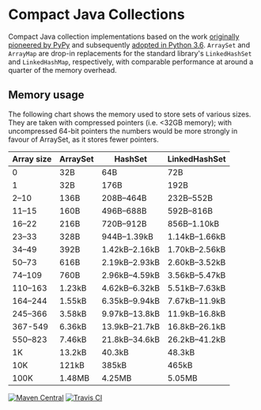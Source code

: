 # Compact Java Collections

Compact Java collection implementations based on the work
[originally pioneered by PyPy](https://morepypy.blogspot.co.uk/2015/01/faster-more-memory-efficient-and-more.html)
and subsequently [adopted in Python 3.6](https://docs.python.org/3.6/whatsnew/3.6.html#whatsnew36-compactdict).
`ArraySet` and `ArrayMap` are drop-in replacements for the standard
library's `LinkedHashSet` and `LinkedHashMap`, respectively, with comparable
performance at around a quarter of the memory overhead.

## Memory usage

The following chart shows the memory used to store sets of various sizes. They are taken with compressed pointers (i.e. <32GB memory); with uncompressed 64-bit pointers the numbers would be more strongly in favour of ArraySet, as it stores fewer pointers.

| Array size | ArraySet | HashSet | LinkedHashSet |
| --- | --- | --- | --- |
| 0 | 32B | 64B | 72B |
| 1 | 32B | 176B | 192B |
| 2–10 | 136B | 208B–464B | 232B–552B |
| 11–15 | 160B | 496B–688B | 592B–816B |
| 16–22 | 216B | 720B–912B | 856B–1.10kB |
| 23–33 | 328B | 944B–1.39kB | 1.14kB–1.66kB |
| 34–49 | 392B | 1.42kB–2.16kB | 1.70kB–2.56kB |
| 50–73 | 616B | 2.19kB–2.93kB | 2.60kB–3.52kB |
| 74–109 | 760B | 2.96kB–4.59kB | 3.56kB–5.47kB |
| 110–163 | 1.23kB | 4.62kB–6.32kB | 5.51kB–7.63kB |
| 164–244 | 1.55kB | 6.35kB–9.94kB | 7.67kB–11.9kB |
| 245–366 | 3.58kB | 9.97kB–13.8kB | 11.9kB–16.8kB |
| 367-549 | 6.36kB | 13.9kB–21.7kB | 16.8kB–26.1kB |
| 550–823 | 7.46kB | 21.8kB–34.6kB | 26.2kB–41.2kB |
| 1K | 13.2kB | 40.3kB | 48.3kB |
| 10K | 121kB | 385kB | 465kB |
| 100K | 1.48MB | 4.25MB | 5.05MB |

[![Maven Central](https://img.shields.io/maven-central/v/org.alicep/collect.svg)](http://mvnrepository.com/artifact/org.alicep/collect)
[![Travis CI](https://travis-ci.org/alicep-org/collect.svg?branch=master)](https://travis-ci.org/alicep-org/collect)
